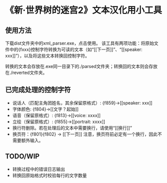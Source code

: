 # 《新·世界树的迷宫2》文本汉化用小工具

## 使用方法
下载dist文件夹中的xml_parser.exe，点击使用。
该工具有两项功能：将原始文件中的{fxxx}控制字符转换为可读的文本（如“[[下一页]]”、“[[speaker: xxx]]”），以及将这些文本转换回控制字符。

转换的文本会存放在.exe同一目录下的./parsed文件夹；转换回的文本则会存放在./reverted文件夹。

## 已完成处理的控制字符

* 说话人（匹配主角团姓名，其余保留原格式）: {f859}->[[speaker: xxx]]
* 字体颜色: {f804}->[[文字？起始]]
* 语音（保留原格式）: {f813}->[[voice: xxxx]]
* 立绘（保留原格式）: {f855}->[[portrait: xxxx]]
* 换行符删除。若在处理后的文本中需要换行，请使用“[[换行]]”
* 换页符：{f801}{f802} -> [[下一页]] 注意，换页符前必定有一个换行，因此不需要额外输入。

## TODO/WIP
* 转换过程中的错误日志输出
* 转换回原始格式时校验每行的文字数量